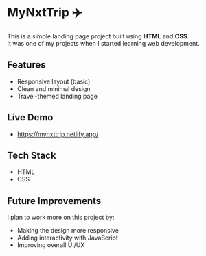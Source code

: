 # MyNxtTrip ✈️

This is a simple landing page project built using **HTML** and **CSS**.  
It was one of my projects when I started learning web development.  

## Features
- Responsive layout (basic)
- Clean and minimal design
- Travel-themed landing page

## Live Demo
- https://mynxttrip.netlify.app/

## Tech Stack
- HTML
- CSS

## Future Improvements
I plan to work more on this project by:
- Making the design more responsive
- Adding interactivity with JavaScript
- Improving overall UI/UX
